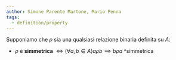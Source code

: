 ```yaml
---
author: Simone Parente Martone, Mario Penna
tags:
  - definition/property
---
```

Supponiamo che $\rho$ sia una qualsiasi relazione binaria definita su $A$:
- $\rho$ è **simmetrica** $\iff (\forall a,b \in A) a \rho b \implies b \rho a$ ^simmetrica